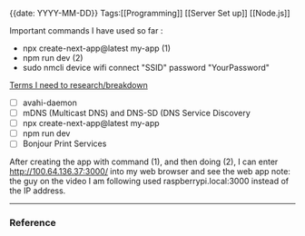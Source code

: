 {{date: YYYY-MM-DD}}
Tags:[[Programming]] [[Server Set up]] [[Node.js]]

Important commands I have used so far :

- npx create-next-app@latest my-app (1)
- npm run dev (2)
- sudo nmcli device wifi connect "SSID" password "YourPassword"

<u>Terms I need to research/breakdown</u>
- [ ] avahi-daemon 
- [ ] mDNS (Multicast DNS) and DNS-SD (DNS Service Discovery
- [ ] npx create-next-app@latest my-app
- [ ] npm run dev
- [ ] Bonjour Print Services

After creating the app with command (1), and then doing (2), I can enter http://100.64.136.37:3000/ into my web browser and see the web app 
	note: the guy on the video I am following used raspberrypi.local:3000 instead of the IP address. 


---
### Reference